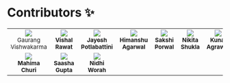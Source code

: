 # Contributors ✨

<table>
 <tbody>
  <tr>
   <td align="center" valign="top" width="14.28%"><a href="https://github.com/demonkillerr"><img src="https://avatars.githubusercontent.com/u/55846983?v=4"><br /><sub><v>Gaurang Vishwakarma</b></sub></img></a>
   <td align="center" valign="top" width="14.28%"><a href="https://github.com/vish-rt"><img src="https://avatars.githubusercontent.com/u/93420999?v=4"><br /><sub><b>Vishal Rawat</b></sub></img></a>
   <td align="center" valign="top" width="14.28%"><a href="https://github.com/JayeshVP24"><img src="https://avatars.githubusercontent.com/u/59532173?v=4"><br /><sub><b>Jayesh Potlabattini</b></sub></img></a>
   <td align="center" valign="top" width="14.28%"><a href="https://github.com/himanshu-03"><img src="https://avatars.githubusercontent.com/u/97957777?v=4"><br /><sub><b>Himanshu Agarwal</b></sub></img></a>
   <td align="center" valign="top" width="14.28%"><a href="https://github.com/SakshiPorwal"><img src="https://avatars.githubusercontent.com/u/111149835?v=4"><br /><sub><b>Sakshi Porwal</b></sub></img></a>
   <td align="center" valign="top" width="14.28%"><a href="https://github.com/NikitaSShukla"><img src="https://avatars.githubusercontent.com/u/122997061?v=4"><br /><sub><b>Nikita Shukla</b></sub></img></a>
   <td align="center" valign="top" width="14.28%"><a href="https://github.com/kunalagra"><img src="https://avatars.githubusercontent.com/u/66416646?v=4"><br /><sub><b>Kunal Agrawal</b></sub></img></a>
  </tr>
  <tr>
   <td align="center" valign="top" width="14.28%"><a href="https://github.com/Mahitej28"><img src="https://avatars.githubusercontent.com/u/98276915?v=4"><br /><sub><b>Mahima Churi</b></sub></img></a>
   <td align="center" valign="top" width="14.28%"><a href="https://github.com/saashaspace"><img src="https://avatars.githubusercontent.com/u/114816254?v=4"><br /><sub><b>Saasha Gupta</b></sub></img></a>
   <td align="center" valign="top" width="14.28%"><a href="https://github.com/demonkillerr"><img src="https://avatars.githubusercontent.com/u/73842058?v=4"><br /><sub><b>Nidhi Worah</b></sub></img></a>
  </tr>
 </tbody>
</table>


 
